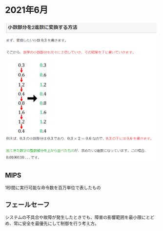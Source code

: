 # 2021年6月
![picture 1](../../images/f123b223bdfd5fa78118ab8d0515c33f45a79d03685d3e241a992977ab858783.png)


## MIPS
1秒間に実行可能な命令数を百万単位で表したもの


## フェールセーフ
システムの不具合や故障が発生したときでも、障害の影響範囲を最小限にとどめ、常に安全を最優先にして制御を行う考え方。
